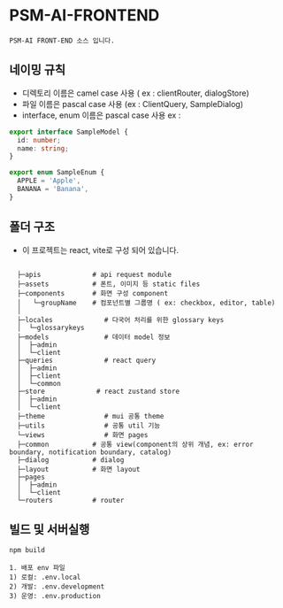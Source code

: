 # PSM-AI-FRONTEND

```text
PSM-AI FRONT-END 소스 입니다.
```

## 네이밍 규칙

- 디렉토리 이름은 camel case 사용 ( ex : clientRouter, dialogStore)
- 파일 이름은 pascal case 사용 (ex : ClientQuery, SampleDialog)
- interface, enum 이름은 pascal case 사용
  ex :

```ts
export interface SampleModel {
  id: number;
  name: string;
}

export enum SampleEnum {
  APPLE = 'Apple',
  BANANA = 'Banana',
}
```

## 폴더 구조

- 이 프로젝트는 react, vite로 구성 되어 있습니다.

```

  ├─apis             # api request module
  ├─assets           # 폰트, 이미지 등 static files
  ├─components       # 화면 구성 component
  │   └─groupName    # 컴포넌트별 그룹명 ( ex: checkbox, editor, table)
  │
  ├─locales             # 다국어 처리를 위한 glossary keys
  │  └─glossarykeys
  ├─models              # 데이터 model 정보
  │  ├─admin
  │  └─client
  ├─queries             # react query
  │  ├─admin
  │  ├─client
  │  └─common
  ├─store             # react zustand store
  │  ├─admin
  │  └─client
  ├─theme               # mui 공통 theme
  ├─utils               # 공통 util 기능
  └─views               # 화면 pages
  ├─common           # 공통 view(component의 상위 개념, ex: error boundary, notification boundary, catalog)
  ├─dialog           # dialog
  ├─layout           # 화면 layout
  ├─pages
  │  ├─admin
  │  └─client
  └─routers          # router
```

## 빌드 및 서버실행

```bash
npm build
```

```text
1. 배포 env 파일
1) 로컬: .env.local
2) 개발: .env.development
3) 운영: .env.production
```
